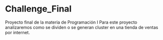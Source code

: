 # Challenge_Final
Proyecto final de la materia de Programación I
Para este proyecto analizaremos como se dividen o se generan cluster en una tienda de ventas por internet.
